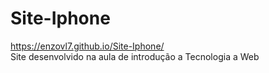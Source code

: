 # Site-Iphone
https://enzovl7.github.io/Site-Iphone/ <br>
Site desenvolvido na aula de introdução a Tecnologia a Web
